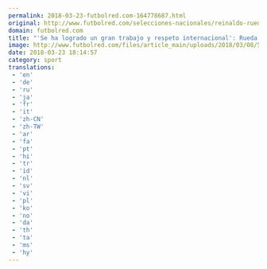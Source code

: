 ```yaml
---
permalink: 2018-03-23-futbolred.com-164778687.html
original: http://www.futbolred.com/selecciones-nacionales/reinaldo-rueda-entrenador-de-chile-hablo-sobre-la-actualidad-de-la-seleccion-82634
domain: futbolred.com
title: "'Se ha logrado un gran trabajo y respeto internacional': Rueda acerca de Chile"
image: http://www.futbolred.com/files/article_main/uploads/2018/03/08/5aa1ef3130250.jpeg
date: 2018-03-23 18:14:57
category: sport
translations: 
 - 'en'
 - 'de'
 - 'ru'
 - 'ja'
 - 'fr'
 - 'it'
 - 'zh-CN'
 - 'zh-TW'
 - 'ar'
 - 'fa'
 - 'pt'
 - 'hi'
 - 'tr'
 - 'id'
 - 'nl'
 - 'sv'
 - 'vi'
 - 'pl'
 - 'ko'
 - 'no'
 - 'da'
 - 'th'
 - 'ta'
 - 'ms'
 - 'hy'
---
```


